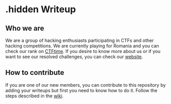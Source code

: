 # .hidden Writeup

## Who we are

We are a group of hacking enthusiasts participating in CTFs and other hacking competitions.
We are currently playing for Romania and you can check our rank on [CTFtime](https://ctftime.org/team/225182).
If you desire to know more about us or if you want to see our resolved challenges, you can check our [website](https://dothidden.xyz/).

## How to contribute

If you are one of our new members, you can contribute to this repository by adding your writeups but first you
need to know how to do it. Follow the steps described in the [wiki](https://github.com/dothidden/writeups/wiki/Contribute-🚀).
